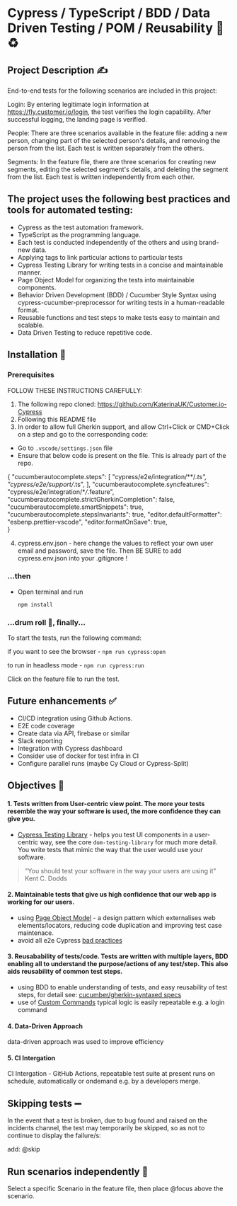 # Cypress / TypeScript / BDD / Data Driven Testing / POM / Reusability :rocket: :recycle:

## Project Description :writing_hand:

End-to-end tests for the following scenarios are included in this project:

Login: By entering legitimate login information at https://fly.customer.io/login, the test verifies the login capability. After successful logging, the landing page is verified.

People: There are three scenarios available in the feature file: adding a new person, changing part of the selected person's details, and removing the person from the list. Each test is written separately from the others.

Segments: In the feature file, there are three scenarios for creating new segments, editing the selected segment's details, and deleting the segment from the list. Each test is written independently from each other.

## The project uses the following best practices and tools for automated testing:

- Cypress as the test automation framework.
- TypeScript as the programming language.
- Each test is conducted independently of the others and using brand-new data.
- Applying tags to link particular actions to particular tests
- Cypress Testing Library for writing tests in a concise and maintainable manner.
- Page Object Model for organizing the tests into maintainable components.
- Behavior Driven Development (BDD) / Cucumber Style Syntax using cypress-cucumber-preprocessor for writing tests in a human-readable format.
- Reusable functions and test steps to make tests easy to maintain and scalable.
- Data Driven Testing to reduce repetitive code.

## Installation :safety_vest:

### Prerequisites

FOLLOW THESE INSTRUCTIONS CAREFULLY:

1.  The following repo cloned: https://github.com/KaterinaUK/Customer.io-Cypress
2.  Following this README file
3.  In order to allow full Gherkin support, and allow Ctrl+Click or CMD+Click on a step and go to the corresponding code:

- Go to `.vscode/settings.json` file
- Ensure that below code is present on the file. This is already part of the repo.

{ "cucumberautocomplete.steps": [
"cypress/e2e/integration/**/*.ts",
"cypress/e2e/support/*.ts",
],
"cucumberautocomplete.syncfeatures": "cypress/e2e/integration/\*_/_.feature",
"cucumberautocomplete.strictGherkinCompletion": false,
"cucumberautocomplete.smartSnippets": true,
"cucumberautocomplete.stepsInvariants": true,
"editor.defaultFormatter": "esbenp.prettier-vscode",
"editor.formatOnSave": true,  
} 

4. cypress.env.json - here change the values to reflect your own user email and password, save the file. Then BE SURE to add cypress.env.json into your .gitignore !

### ...then

- Open terminal and run

  `npm install`

### ...drum roll :drum:, finally...

To start the tests, run the following command:

if you want to see the browser - `npm run cypress:open`

to run in headless mode - `npm run cypress:run`

Click on the feature file to run the test.

## Future enhancements :white_check_mark:

- CI/CD integration using Github Actions.
- E2E code coverage
- Create data via API, firebase or similar
- Slack reporting
- Integration with Cypress dashboard
- Consider use of docker for test infra in CI
- Configure parallel runs (maybe Cy Cloud or Cypress-Split)

## Objectives :open_book:

#### 1. Tests written from User-centric view point. The more your tests resemble the way your software is used, the more confidence they can give you.

- [Cypress Testing Library](https://testing-library.com/docs/cypress-testing-library/intro) - helps you test UI components in a user-centric way, see the core `dom-testing-library` for much more detail. You write tests that mimic the way that the user would use your software.

> "You should test your software in the way your users are using it" Kent C. Dodds

#### 2. Maintainable tests that give us high confidence that our web app is working for our users.

- using [Page Object Model](https://medium.com/nerd-for-tech/cypress-page-object-model-953791736972) - a design pattern which externalises web elements/locators, reducing code duplication and improving test case maintenace.
- avoid all e2e Cypress [bad practices](https://docs.cypress.io/guides/references/best-practices)

#### 3. Reusabability of tests/code. Tests are written with multiple layers, BDD enabling all to understand the purpose/actions of any test/step. This also aids reusability of common test steps.

- using BDD to enable understanding of tests, and easy reusability of test steps, for detail see: [cucumber/gherkin-syntaxed specs](https://www.npmjs.com/package/cypress-cucumber-preprocessor)
- use of [Custom Commands](https://docs.cypress.io/api/cypress-api/custom-commands#Syntax) typical logic is easily repeatable e.g. a login command

#### 4. Data-Driven Approach

data-driven approach was used to improve efficiency

#### 5. CI Intergation

CI Intergation - GitHub Actions, repeatable test suite at present runs on schedule, automatically or ondemand e.g. by a developers merge.

## Skipping tests :heavy_minus_sign:

In the event that a test is broken, due to bug found and raised on the incidents channel, the test may temporarily be skipped, so as not to continue to display the failure/s:

add: @skip

## Run scenarios independently :repeat_one:

Select a specific Scenario in the feature file, then place @focus above the scenario.
